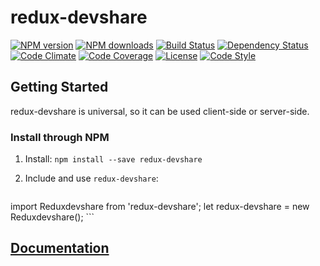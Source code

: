 # redux-devshare

[![NPM version][npm-image]][npm-url]
[![NPM downloads][npm-downloads-image]][npm-url]
[![Build Status][travis-image]][travis-url]
[![Dependency Status][daviddm-image]][daviddm-url]
[![Code Climate][climate-image]][climate-url]
[![Code Coverage][coverage-image]][coverage-url]
[![License][license-image]][license-url]
[![Code Style][code-style-image]][code-style-url]

## Getting Started

redux-devshare is universal, so it can be used client-side or server-side.

### Install through NPM

1. Install: `npm install --save redux-devshare`

2. Include and use `redux-devshare`:

    ```javascript
  import Reduxdevshare from 'redux-devshare';
  let redux-devshare = new Reduxdevshare();
    ```

## [Documentation](https://kypertech.github.com/redux-devshare)


[npm-image]: https://img.shields.io/npm/v/redux-devshare.svg?style=flat-square
[npm-url]: https://npmjs.org/package/redux-devshare
[npm-downloads-image]: https://img.shields.io/npm/dm/redux-devshare.svg?style=flat-square
[travis-image]: https://img.shields.io/travis/KyperTech/redux-devshare/master.svg?style=flat-square
[travis-url]: https://travis-ci.org/KyperTech/redux-devshare
[daviddm-image]: https://img.shields.io/david/KyperTech/redux-devshare.svg?style=flat-square
[daviddm-url]: https://david-dm.org/KyperTech/redux-devshare
[climate-image]: https://img.shields.io/codeclimate/github/KyperTech/redux-devshare.svg?style=flat-square
[climate-url]: https://codeclimate.com/github/KyperTech/redux-devshare
[coverage-image]: https://img.shields.io/codeclimate/coverage/github/KyperTech/redux-devshare.svg?style=flat-square
[coverage-url]: https://codeclimate.com/github/KyperTech/redux-devshare
[license-image]: https://img.shields.io/npm/l/redux-devshare.svg?style=flat-square
[license-url]: https://github.com/KyperTech/redux-devshare/blob/master/LICENSE
[code-style-image]: https://img.shields.io/badge/code%20style-standard-brightgreen.svg?style=flat-square
[code-style-url]: http://standardjs.com/
